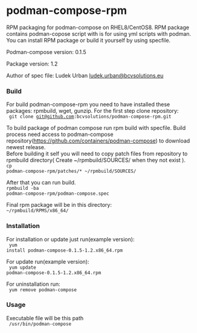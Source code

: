 # podman-compose-rpm
RPM packaging for podman-compose on RHEL8/CentOS8. RPM package contains podman-copose script with is for using yml scripts with podman.
You can install RPM package or build it yourself by using specfile.

Podman-compose version: 0.1.5

Package version: 1.2

Author of spec file:    Ludek Urban <ludek.urban@bcvsolutions.eu>


### Build

For build podman-compose-rpm you need to have installed these packages: rpmbuild, wget, gunzip.
For the first step clone repository:
<br>
<code>
git clone git@github.com:bcvsolutions/podman-compose-rpm.git
</code>

To build package of podman compose run rpm build with specfile.
Build process need access to podman-compose repository(https://github.com/containers/podman-compose) to download newest release.
<br>
Before building it self you will need to copy patch files from repository to rpmbuild directory( Create ~/rpmbuild/SOURCES/ when they not exist ).
<br>
<code>cp podman-compose-rpm/patches/* ~/rpmbuild/SOURCES/
</code>

After that you can run build.
<br>
<code>rpmbuild -ba podman-compose-rpm/podman-compose.spec
</code>

Final rpm package will be in this directory:
<br>
<code>~/rpmbuild/RPMS/x86_64/
</code>

### Installation
For installation or update just run(example version):
<br>
<code>
yum install podman-compose-0.1.5-1.2.x86_64.rpm
</code>

For update run(example version):
<br>
<code>
yum update podman-compose-0.1.5-1.2.x86_64.rpm
</code>

For uninstallation run:
<br>
<code>
yum remove podman-compose
</code>

### Usage
Executable file will be this path
<br>
<code>
/usr/bin/podman-compose
</code>

